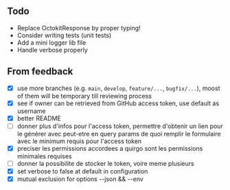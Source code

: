## Todo

- Replace OctokitResponse<any> by proper typing!
- Consider writing tests (unit tests)
- Add a mini logger lib file
- Handle verbose properly

## From feedback

- [x] use more branches (e.g. `main`, `develop`, `feature/...`, `bugfix/...`), moost of them will be temporary till reviewing process
- [x] see if owner can be retrieved from GitHub access token, use default as username
- [x] better README
- [ ] donner plus d'infos pour l'access token, permettre d'obtenir un lien pour le générer avec peut-etre en query params de quoi remplir le formulaire avec le minimum requis pour l'access token
- [x] preciser les permissions accordees a quirgo sont les permissions minimales requises
- [ ] donner la possibilite de stocker le token, voire meme plusieurs
- [x] set verbose to false at default in configuration
- [x] mutual exclusion for options --json && --env

